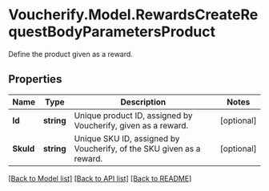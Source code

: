 # Voucherify.Model.RewardsCreateRequestBodyParametersProduct
Define the product given as a reward.

## Properties

Name | Type | Description | Notes
------------ | ------------- | ------------- | -------------
**Id** | **string** | Unique product ID, assigned by Voucherify, given as a reward. | [optional] 
**SkuId** | **string** | Unique SKU ID, assigned by Voucherify, of the SKU given as a reward. | [optional] 

[[Back to Model list]](../README.md#documentation-for-models) [[Back to API list]](../README.md#documentation-for-api-endpoints) [[Back to README]](../README.md)

